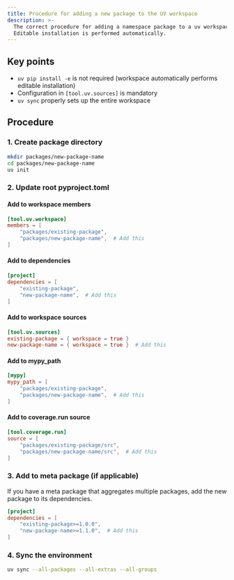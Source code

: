 ```yaml
---
title: Procedure for adding a new package to the UV workspace
description: >-
  The correct procedure for adding a namespace package to a uv workspace.
  Editable installation is performed automatically.
---
```


## Key points

- `uv pip install -e` is not required (workspace automatically performs editable installation)
- Configuration in `[tool.uv.sources]` is mandatory
- `uv sync` properly sets up the entire workspace

## Procedure

### 1. Create package directory
```sh
mkdir packages/new-package-name
cd packages/new-package-name
uv init
```

### 2. Update root pyproject.toml

#### Add to workspace members
```toml
[tool.uv.workspace]
members = [
    "packages/existing-package",
    "packages/new-package-name",  # Add this
]
```

#### Add to dependencies
```toml
[project]
dependencies = [
    "existing-package",
    "new-package-name",  # Add this
]
```

#### Add to workspace sources
```toml
[tool.uv.sources]
existing-package = { workspace = true }
new-package-name = { workspace = true }  # Add this
```

#### Add to mypy_path
```toml
[mypy]
mypy_path = [
    "packages/existing-package",
    "packages/new-package-name",  # Add this
]
```

#### Add to coverage.run source
```toml
[tool.coverage.run]
source = [
    "packages/existing-package/src",
    "packages/new-package-name/src",  # Add this
]
```

### 3. Add to meta package (if applicable)
If you have a meta package that aggregates multiple packages, add the new package to its dependencies.
```toml
[project]
dependencies = [
    "existing-package>=1.0.0",
    "new-package-name>=1.1.0",  # Add this
]
```

### 4. Sync the environment
```sh
uv sync --all-packages --all-extras --all-groups
```
